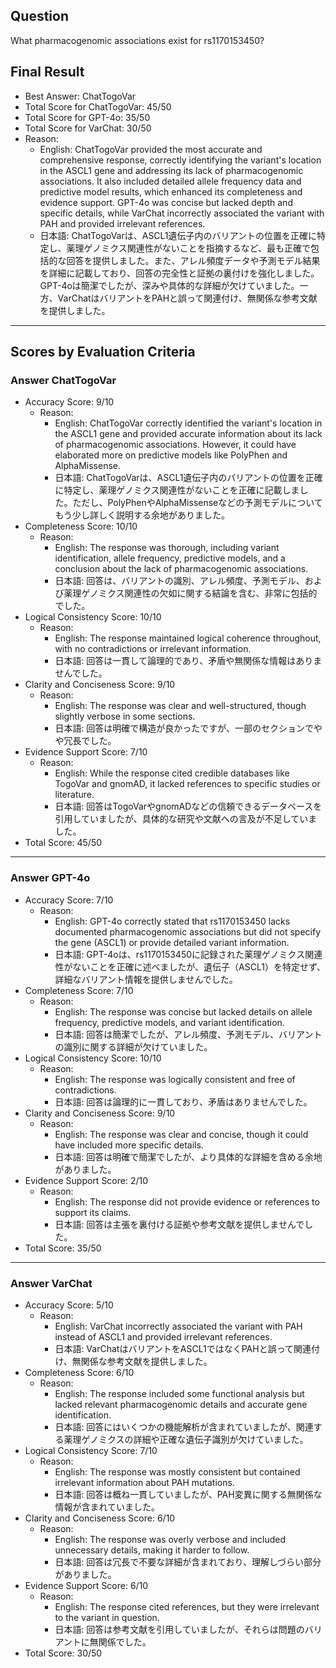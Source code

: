 ## Question

What pharmacogenomic associations exist for rs1170153450?

## Final Result

- Best Answer: ChatTogoVar
- Total Score for ChatTogoVar: 45/50
- Total Score for GPT-4o: 35/50
- Total Score for VarChat: 30/50
- Reason:
  - English: ChatTogoVar provided the most accurate and comprehensive response, correctly identifying the variant's location in the ASCL1 gene and addressing its lack of pharmacogenomic associations. It also included detailed allele frequency data and predictive model results, which enhanced its completeness and evidence support. GPT-4o was concise but lacked depth and specific details, while VarChat incorrectly associated the variant with PAH and provided irrelevant references.
  - 日本語: ChatTogoVarは、ASCL1遺伝子内のバリアントの位置を正確に特定し、薬理ゲノミクス関連性がないことを指摘するなど、最も正確で包括的な回答を提供しました。また、アレル頻度データや予測モデル結果を詳細に記載しており、回答の完全性と証拠の裏付けを強化しました。GPT-4oは簡潔でしたが、深みや具体的な詳細が欠けていました。一方、VarChatはバリアントをPAHと誤って関連付け、無関係な参考文献を提供しました。

---

## Scores by Evaluation Criteria

### Answer ChatTogoVar
- Accuracy Score: 9/10
  - Reason: 
    - English: ChatTogoVar correctly identified the variant's location in the ASCL1 gene and provided accurate information about its lack of pharmacogenomic associations. However, it could have elaborated more on predictive models like PolyPhen and AlphaMissense.
    - 日本語: ChatTogoVarは、ASCL1遺伝子内のバリアントの位置を正確に特定し、薬理ゲノミクス関連性がないことを正確に記載しました。ただし、PolyPhenやAlphaMissenseなどの予測モデルについてもう少し詳しく説明する余地がありました。
- Completeness Score: 10/10
  - Reason: 
    - English: The response was thorough, including variant identification, allele frequency, predictive models, and a conclusion about the lack of pharmacogenomic associations.
    - 日本語: 回答は、バリアントの識別、アレル頻度、予測モデル、および薬理ゲノミクス関連性の欠如に関する結論を含む、非常に包括的でした。
- Logical Consistency Score: 10/10
  - Reason: 
    - English: The response maintained logical coherence throughout, with no contradictions or irrelevant information.
    - 日本語: 回答は一貫して論理的であり、矛盾や無関係な情報はありませんでした。
- Clarity and Conciseness Score: 9/10
  - Reason: 
    - English: The response was clear and well-structured, though slightly verbose in some sections.
    - 日本語: 回答は明確で構造が良かったですが、一部のセクションでやや冗長でした。
- Evidence Support Score: 7/10
  - Reason: 
    - English: While the response cited credible databases like TogoVar and gnomAD, it lacked references to specific studies or literature.
    - 日本語: 回答はTogoVarやgnomADなどの信頼できるデータベースを引用していましたが、具体的な研究や文献への言及が不足していました。
- Total Score: 45/50

---

### Answer GPT-4o
- Accuracy Score: 7/10
  - Reason: 
    - English: GPT-4o correctly stated that rs1170153450 lacks documented pharmacogenomic associations but did not specify the gene (ASCL1) or provide detailed variant information.
    - 日本語: GPT-4oは、rs1170153450に記録された薬理ゲノミクス関連性がないことを正確に述べましたが、遺伝子（ASCL1）を特定せず、詳細なバリアント情報を提供しませんでした。
- Completeness Score: 7/10
  - Reason: 
    - English: The response was concise but lacked details on allele frequency, predictive models, and variant identification.
    - 日本語: 回答は簡潔でしたが、アレル頻度、予測モデル、バリアントの識別に関する詳細が欠けていました。
- Logical Consistency Score: 10/10
  - Reason: 
    - English: The response was logically consistent and free of contradictions.
    - 日本語: 回答は論理的に一貫しており、矛盾はありませんでした。
- Clarity and Conciseness Score: 9/10
  - Reason: 
    - English: The response was clear and concise, though it could have included more specific details.
    - 日本語: 回答は明確で簡潔でしたが、より具体的な詳細を含める余地がありました。
- Evidence Support Score: 2/10
  - Reason: 
    - English: The response did not provide evidence or references to support its claims.
    - 日本語: 回答は主張を裏付ける証拠や参考文献を提供しませんでした。
- Total Score: 35/50

---

### Answer VarChat
- Accuracy Score: 5/10
  - Reason: 
    - English: VarChat incorrectly associated the variant with PAH instead of ASCL1 and provided irrelevant references.
    - 日本語: VarChatはバリアントをASCL1ではなくPAHと誤って関連付け、無関係な参考文献を提供しました。
- Completeness Score: 6/10
  - Reason: 
    - English: The response included some functional analysis but lacked relevant pharmacogenomic details and accurate gene identification.
    - 日本語: 回答にはいくつかの機能解析が含まれていましたが、関連する薬理ゲノミクスの詳細や正確な遺伝子識別が欠けていました。
- Logical Consistency Score: 7/10
  - Reason: 
    - English: The response was mostly consistent but contained irrelevant information about PAH mutations.
    - 日本語: 回答は概ね一貫していましたが、PAH変異に関する無関係な情報が含まれていました。
- Clarity and Conciseness Score: 6/10
  - Reason: 
    - English: The response was overly verbose and included unnecessary details, making it harder to follow.
    - 日本語: 回答は冗長で不要な詳細が含まれており、理解しづらい部分がありました。
- Evidence Support Score: 6/10
  - Reason: 
    - English: The response cited references, but they were irrelevant to the variant in question.
    - 日本語: 回答は参考文献を引用していましたが、それらは問題のバリアントに無関係でした。
- Total Score: 30/50